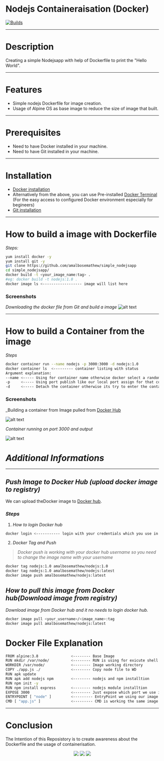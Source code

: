 # Nodejs Containeraisation (Docker)
[![Builds](https://travis-ci.org/joemccann/dillinger.svg?branch=master)](https://travis-ci.org/joemccann/dillinger)

---
# Description

Creating a simple Nodejsapp with help of Dockerfile to print the "Hello World".

---

# Features

- Simple nodejs Dockerfile for image creation.
- Usage of Alpine OS as base image to reduce the size of image that built.

---
# Prerequisites

- Need to have Docker installed in your machine.
- Need to have Git installed in your machine.

---
# Installation 

- [Docker installation]("https://docs.docker.com/engine/install/ubuntu/") 
- Alternatively from the above, you can use Pre-installed [Docker Terminal]("https://labs.play-with-docker.com/") (For the easy access to configured Docker environment especially for begineers)
- [Git installation]("https://git-scm.com/download/linux")

---
# How to build a image with Dockerfile
_Steps:_
```sh
yum install docker -y
yum install git -y
git clone https://github.com/amalbosemathew/simple_nodejsapp
cd simple_nodejsapp/
docker build -t <your_image_name:tag> . 
#eg: docker build -t nodejs:1.0 .
docker image ls <------------------ image will list here
```

### Screenshots

_Downloading the docker file from Git and build a image_ 
![alt text](https://i.ibb.co/RTVG9WY/screen2.png)

---
# How to build a Container from the image

_Steps_

```sh
docker container run --name nodejs -p 3000:3000 -d nodejs:1.0
docker container ls  <--------- container listing with status
Argument explanation:
--name <----- Using for container name otherwise docker select a random name
-p     <----- Using port publish like our local port assign for that container it means localport forwards to docker container
-d     <----- Detach the container otherwise its try to enter the container
```
### Screenshots 

_Building a container from Image pulled from [Docker Hub](https://hub.docker.com/repository/docker/amalbosemathew/nodejs)

![alt text](https://i.ibb.co/S6CySDy/screen1.png)

_Container running on port 3000 and output_

![alt text](https://i.ibb.co/gMP2MCL/screen4.png)


# _Additional Informations_

---
## _Push Image to Docker Hub (upload docker image to registry)_
We can upload theDocker image to [Docker hub]("https://hub.docker.com/").
### _Steps_
1. _How to login Docker hub_
```sh
docker login <----------- login with your credentials which you use in docker hub
```
2. _Docker Tag and Push_
> _Docker push is working with your docker hub username so you need to change the image name with your username_

```sh
docker tag nodejs:1.0 amalbosemathew/nodejs:1.0
docker tag nodejs:1.0 amalbosemathew/nodejs:latest
docker image push amalbosemathew/nodejs:latest
```
## _How to pull this image from Docker hub(Download image from registry)_
_Download image from Docker hub and it no needs to login docker hub._
```sh
docker image pull <your_username>/<image_name>:tag
docker image pull amalbosemathew/nodejs:latest
```
# Docker File Explanation
```sh
FROM alpine:3.8               <-------- Base Image
RUN mkdir /var/node/          <-------- RUN is using for exicute shell command
WORKDIR /var/node/            <-------- Image working directory
COPY ./app.js ./              <-------- Copy node file to WD
RUN apk update
RUN apk add nodejs npm        <-------- nodejs and npm installtion
RUN npm init -y
RUN npm install express       <-------- nodejs module installtion 
EXPOSE 3000                   <-------- Just expose which port we use in container
ENTRYPOINT [ "node" ]         <--------- EntryPoint we using our image default command and if you need to change container runing time you can use "docker run --entrypoint sh <image>:tag" when you enter this your image default command is shell 
CMD [ "app.js" ]              <--------- CMD is working the same image default command but when you use ENTRYPOINT at that time this following entry point and it works as a argument of ENTRYPOINT eg: "node app.js"
```
---
# Conclusion

The Intention of this Reposistory is to create awareness about the Dockerfile and the usage of containerisation.

<p align="center">
<a href="mailto:mathew.amalbose@gmail.com"><img src="https://img.shields.io/badge/-mathew.amalbose@gmail.com-D14836?style=flat&logo=Gmail&logoColor=white"/></a>
<a href="https://www.linkedin.com/in/amal-bose-mathew"><img src="https://img.shields.io/badge/-Linkedin-blue"/></a>
<a href="https://techbit-new.blogspot.com/"><img src="https://img.shields.io/badge/-Blogger-orange"/></a>
  

